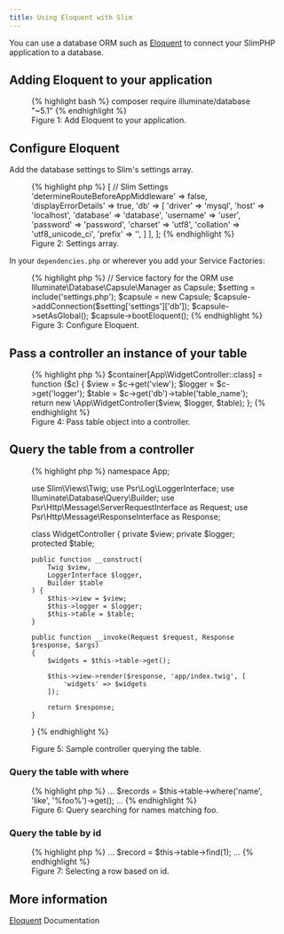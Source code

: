 ```yaml
---
title: Using Eloquent with Slim
---
```


You can use a database ORM such as [Eloquent](https://laravel.com/docs/5.1/eloquent) to connect your SlimPHP application to a database.

## Adding Eloquent to your application

<figure>
{% highlight bash %}
composer require illuminate/database "~5.1"
{% endhighlight %}
<figcaption>Figure 1: Add Eloquent to your application.</figcaption>
</figure>

## Configure Eloquent

Add the database settings to Slim's settings array.

<figure>
{% highlight php %}
<?php
return [
    'settings' => [
        // Slim Settings
        'determineRouteBeforeAppMiddleware' => false,
        'displayErrorDetails' => true,
        'db' => [
            'driver' => 'mysql',
            'host' => 'localhost',
            'database' => 'database',
            'username' => 'user',
            'password' => 'password',
            'charset'   => 'utf8',
            'collation' => 'utf8_unicode_ci',
            'prefix'    => '',
        ]
    ],
];
{% endhighlight %}
<figcaption>Figure 2: Settings array.</figcaption>
</figure>

In your `dependencies.php` or wherever you add your Service Factories:

<figure>
{% highlight php %}
// Service factory for the ORM
use Illuminate\Database\Capsule\Manager as Capsule;
$setting = include('settings.php');
$capsule = new Capsule;
$capsule->addConnection($setting['settings']['db']);
$capsule->setAsGlobal();
$capsule->bootEloquent();
{% endhighlight %}
<figcaption>Figure 3: Configure Eloquent.</figcaption>
</figure>

## Pass a controller an instance of your table

<figure>
{% highlight php %}
$container[App\WidgetController::class] = function ($c) {
    $view = $c->get('view');
    $logger = $c->get('logger');
    $table = $c->get('db')->table('table_name');
    return new \App\WidgetController($view, $logger, $table);
};
{% endhighlight %}
<figcaption>Figure 4: Pass table object into a controller.</figcaption>
</figure>

## Query the table from a controller

<figure>
{% highlight php %}
<?php

namespace App;

use Slim\Views\Twig;
use Psr\Log\LoggerInterface;
use Illuminate\Database\Query\Builder;
use Psr\Http\Message\ServerRequestInterface as Request;
use Psr\Http\Message\ResponseInterface as Response;

class WidgetController
{
    private $view;
    private $logger;
    protected $table;

    public function __construct(
        Twig $view,
        LoggerInterface $logger,
        Builder $table
    ) {
        $this->view = $view;
        $this->logger = $logger;
        $this->table = $table;
    }

    public function __invoke(Request $request, Response $response, $args)
    {
        $widgets = $this->table->get();

        $this->view->render($response, 'app/index.twig', [
            'widgets' => $widgets
        ]);

        return $response;
    }
}
{% endhighlight %}
<figcaption>Figure 5: Sample controller querying the table.</figcaption>
</figure>

### Query the table with where

<figure>
{% highlight php %}
...
$records = $this->table->where('name', 'like', '%foo%')->get();
...
{% endhighlight %}
<figcaption>Figure 6: Query searching for names matching foo.</figcaption>
</figure>

### Query the table by id

<figure>
{% highlight php %}
...
$record = $this->table->find(1);
...
{% endhighlight %}
<figcaption>Figure 7: Selecting a row based on id.</figcaption>
</figure>

## More information

[Eloquent](https://laravel.com/docs/5.1/eloquent) Documentation
